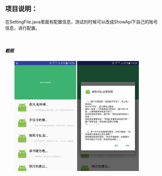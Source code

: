## 项目说明：

 在SettingFile.java里面有配置信息，测试的时候可以改成ShowApi下自己的账号信息，进行配置。
&emsp;  
&ensp;  
&ensp;
##### 截图
 <div style="padding:0px;margin:auto;width:445px">
  <img src="img/Screenshot_20161229-142632.png" width="200"/>
  <img src="img/Screenshot_20161229-142627.png" width="200"/>
 </div>

